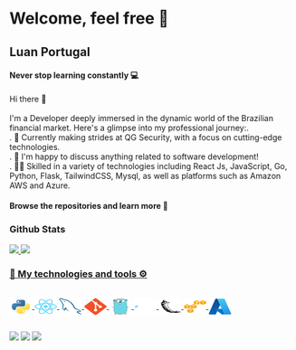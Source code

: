 # Welcome, feel free 💜

## Luan Portugal


#### Never stop learning constantly 💻 

Hi there 👋<br><br>
I'm a Developer deeply immersed in the dynamic world of the Brazilian financial market. Here's a glimpse into my professional journey:.<br>
 . 🔭 Currently making strides at QG Security, with a focus on cutting-edge technologies.<br>
 . 💬 I'm happy to discuss anything related to software development!<br>
 . 👨‍💻 Skilled in a variety of technologies including React Js, JavaScript, Go, Python, Flask, TailwindCSS, Mysql, as well as platforms such as Amazon AWS and Azure.<br>

 
#### Browse the repositories and learn more  👀
  
  
### Github Stats

<div>
  <a href="https://github.com/LuanPortugal-dev">
  <img height="180em" src="https://github-readme-stats.vercel.app/api?username=LuanPortugal-dev&show_icons=true&theme=dracula&include_all_commits=true&count_private=true"/>
  <img height="180em" src="https://github-readme-stats.vercel.app/api/top-langs/?username=LuanPortugal-dev&layout=compact&langs_count=16&theme=dracula"/>
<div>
 
### 🚀 My technologies and tools ⚙

<div style="display: inline_block"><br>
  <img align="center" alt="Rafa-Python" height="30" width="40" src="https://raw.githubusercontent.com/devicons/devicon/master/icons/python/python-original.svg">
  <img align="center" alt="Rafa-React" height="30" width="40" src="https://raw.githubusercontent.com/devicons/devicon/master/icons/react/react-original.svg">
  <img align="center" alt="Rafa-Js" height="30" width="40" src="https://raw.githubusercontent.com/devicons/devicon/master/icons/mysql/mysql-original.svg">
  <img align="center" alt="Rafa-Ts" height="30" width="40" src="https://raw.githubusercontent.com/devicons/devicon/master/icons/git/git-original.svg">
  <img align="center" alt="Rafa-Csharp" height="30" width="40" src="https://raw.githubusercontent.com/devicons/devicon/master/icons/go/go-original.svg">
  <img align="center" alt="Rafa-Csharp" height="30" width="40" src="https://raw.githubusercontent.com/devicons/devicon/master/icons/tailwindcss/tailwindcss-original-wordmark.svg">
  <img align="center" alt="Rafa-Csharp" height="30" width="40" src="https://raw.githubusercontent.com/devicons/devicon/master/icons/flask/flask-original.svg">
 <img align="center" alt="Rafa-Csharp" height="30" width="40" src="https://raw.githubusercontent.com/devicons/devicon/master/icons/amazonwebservices/amazonwebservices-original.svg">
 <img align="center" alt="Rafa-Csharp" height="30" width="40" src="https://raw.githubusercontent.com/devicons/devicon/master/icons/azure/azure-original.svg">
</div>

##
 
<div> 
   <a href="https://www.instagram.com/portugal_luansilva/" target="_blank"><img src="https://img.shields.io/badge/-Instagram-%23E4405F?style=for-the-badge&logo=instagram&logoColor=white" target="_blank"></a>
  <a href = "mailto: luanportugal.profissional.tec@gmail.com"><img src="https://img.shields.io/badge/-Gmail-%23333?style=for-the-badge&logo=gmail&logoColor=white" target="_blank"></a>
  <a href="https://www.linkedin.com/in/luan-portugal-33b0991a4/" target="_blank"><img src="https://img.shields.io/badge/-LinkedIn-%230077B5?style=for-the-badge&logo=linkedin&logoColor=white" target="_blank"></a> 

</div>
